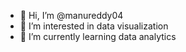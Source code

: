 - 👋 Hi, I’m @manureddy04
- 👀 I’m interested in data visualization
- 🌱 I’m currently learning data analytics


<!---
manureddy04/manureddy04 is a ✨ special ✨ repository because its `README.md` (this file) appears on your GitHub profile.
You can click the Preview link to take a look at your changes.
--->
